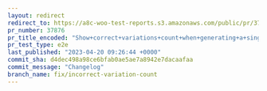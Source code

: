 ```yaml
---
layout: redirect
redirect_to: https://a8c-woo-test-reports.s3.amazonaws.com/public/pr/37876/e2e/index.html
pr_number: 37876
pr_title_encoded: "Show+correct+variations+count+when+generating+a+single+variation"
pr_test_type: e2e
last_published: "2023-04-20 09:26:44 +0000"
commit_sha: d4dec498a98ce6bfab0ae5ae7a8942e7dacaafaa
commit_message: "Changelog"
branch_name: fix/incorrect-variation-count
---
```

